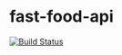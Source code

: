 # fast-food-api

[![Build Status](https://travis-ci.org/iddle254/fast-food-api.svg?branch=master)](https://travis-ci.org/iddle254/fast-food-api)